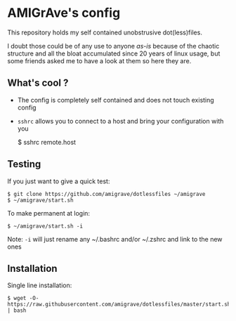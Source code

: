 AMIGrAve's config
=================

This repository holds my self contained unobstrusive dot(less)files.

I doubt those could be of any use to anyone *as-is* because of the chaotic
structure and all the bloat accumulated since 20 years of linux usage, but
some friends asked me to have a look at them so here they are.


What's cool ?
-------------

- The config is completely self contained and does not touch existing config
- `sshrc` allows you to connect to a host and bring your configuration with you

    $ sshrc remote.host


Testing
-------

If you just want to give a quick test:

    $ git clone https://github.com/amigrave/dotlessfiles ~/amigrave
    $ ~/amigrave/start.sh

To make permanent at login:

    $ ~/amigrave/start.sh -i

Note: `-i` will just rename any ~/.bashrc and/or ~/.zshrc and link to the new ones


Installation
------------

Single line installation:

    $ wget -O- https://raw.githubusercontent.com/amigrave/dotlessfiles/master/start.sh | bash



